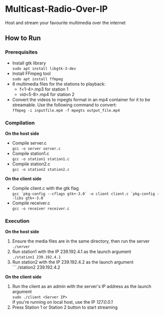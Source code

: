 # Multicast-Radio-Over-IP
Host and stream your favourite multimedia over the internet

## How to Run
### Prerequisites
- Install gtk library
<br>  ```sudo apt install libgtk-3-dev```
- Install FFmpeg tool
<br>  ```sudo apt install ffmpeg```
- 8 multimedia files for the stations to playback:
  - f<1-4>.mp3 for station 1
  - vid<5-8>.mp4 for station 2
 - Convert the videos to mpegts format in an mp4 container for it to be streamable. Use the following command to convert:
   <br>  ```ffmpeg -i inputfile.mp4 -f mpegts output_file.mp4```

### Compilation
**On the host side**
- Compile server.c
  <br> ```gcc -o server server.c```
- Compile station1.c
  <br> ```gcc -o station1 station1.c```
- Compile station2.c
  <br> ```gcc -o station2 station2.c```
  
**On the client side**
- Compile client.c with the gtk flag
  <br> ```gcc `pkg-config --cflags gtk+-3.0` -o client client.c `pkg-config --libs gtk+-3.0` ```
- Compile receiver.c
  <br> ```gcc -o receiver receiver.c```

### Execution
**On the host side**
1. Ensure the media files are in the same directory, then run the server
  <br> ```./server```
2. Run station1 with the IP 239.192.4.1 as the launch argument
  <br> ```./station1 239.192.4.1```
3. Run station2 with the IP 239.192.4.2 as the launch argument
  <br> ```./station2 239.192.4.2
  
**On the client side**
1. Run the client as an admin with the server's IP address as the launch argument
  <br> ```sudo ./client <Server IP>```
  <br> If you're running on local host, use the IP *127.0.0.1*
2. Press Station 1 or Station 2 button to start streaming


 
